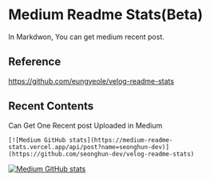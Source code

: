 # Medium Readme Stats(Beta)

In Markdwon, You can get medium recent post.


## Reference
https://github.com/eungyeole/velog-readme-stats


## Recent Contents
Can Get One Recent post Uploaded in Medium
```
[![Medium GitHub stats](https://medium-readme-stats.vercel.app/api/post?name=seonghun-dev)](https://github.com/seonghun-dev/velog-readme-stats)
```
[![Medium GitHub stats](https://medium-readme-stats.vercel.app/api/post?name=dev-seonghun)](https://github.com/seonghun-dev/velog-readme-stats)
